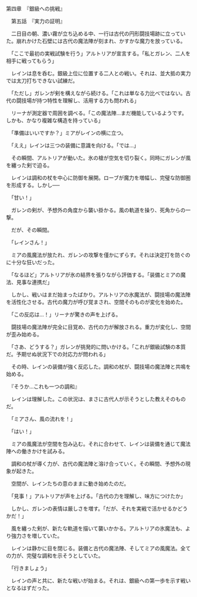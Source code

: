 第四章　『銀級への挑戦』

　第五話　『実力の証明』

　二日目の朝、濃い霧が立ち込める中、一行は古代の円形闘技場跡に立っていた。崩れかけた石壁には古代の魔法陣が刻まれ、かすかな魔力を放っている。

　「ここで最初の実戦試験を行う」アルトリアが宣言する。「私とガレン、二人を相手に戦ってもらう」

　レインは息を呑む。銀級上位に位置する二人との戦い。それは、並大抵の実力では太刀打ちできない試練だ。

　「ただし」ガレンが剣を構えながら続ける。「これは単なる力比べではない。古代の闘技場が持つ特性を理解し、活用する力も問われる」

　リーナが測定器で周囲を調べる。「この魔法陣...まだ機能しているようです。しかも、かなり複雑な構造を持っている」

　「準備はいいですか？」ミアがレインの横に立つ。

　「ええ」レインは三つの装備に意識を向ける。「では...」

　その瞬間、アルトリアが動いた。氷の槍が空気を切り裂く。同時にガレンが風を纏った剣で迫る。

　レインは調和の杖を中心に防御を展開。ローブが魔力を増幅し、完璧な防御圏を形成する。しかし──

　「甘い！」

　ガレンの剣が、予想外の角度から襲い掛かる。風の軌道を操り、死角からの一撃。

　だが、その瞬間。

　「レインさん！」

　ミアの風魔法が放たれ、ガレンの攻撃を僅かにずらす。それは決定打を防ぐのに十分な狂いだった。

　「なるほど」アルトリアが氷の結界を張りながら評価する。「装備とミアの魔法、見事な連携だ」

　しかし、戦いはまだ始まったばかり。アルトリアの氷魔法が、闘技場の魔法陣を活性化させる。古代の魔力が呼び覚まされ、空間そのものが変化を始めた。

　「この反応は...！」リーナが驚きの声を上げる。

　闘技場の魔法陣が完全に目覚め、古代の力が解放される。重力が変化し、空間が歪み始める。

　「さあ、どうする？」ガレンが挑発的に問いかける。「これが銀級試験の本質だ。予期せぬ状況下での対応力が問われる」

　その時、レインの装備が強く反応した。調和の杖が、闘技場の魔法陣と共鳴を始める。

　『そうか...これも一つの調和』

　レインは理解した。この状況は、まさに古代人が示そうとした教えそのものだ。

　「ミアさん、風の流れを！」

　「はい！」

　ミアの風魔法が空間を包み込む。それに合わせて、レインは装備を通じて魔法陣への働きかけを試みる。

　調和の杖が導く力が、古代の魔法陣と溶け合っていく。その瞬間、予想外の現象が起きた。

　空間が、レインたちの意のままに動き始めたのだ。

　「見事！」アルトリアが声を上げる。「古代の力を理解し、味方につけたか」

　しかし、ガレンの表情は厳しさを増す。「だが、それを実戦で活かせるかどうかだ！」

　風を纏った剣が、新たな軌道を描いて襲いかかる。アルトリアの氷魔法も、より強力さを増していた。

　レインは静かに目を閉じる。装備と古代の魔法陣、そしてミアの風魔法。全ての力が、完璧な調和を示そうとしていた。

　「行きましょう」

　レインの声と共に、新たな戦いが始まる。それは、銀級への第一歩を示す戦いとなるはずだった。